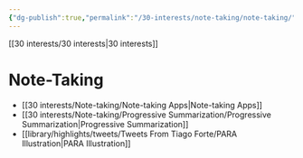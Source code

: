 ```yaml
---
{"dg-publish":true,"permalink":"/30-interests/note-taking/note-taking/"}
---
```


[[30 interests/30 interests|30 interests]]

# Note-Taking

- [[30 interests/Note-taking/Note-taking Apps|Note-taking Apps]]
- [[30 interests/Note-taking/Progressive Summarization/Progressive Summarization|Progressive Summarization]]
- [[library/highlights/tweets/Tweets From Tiago Forte/PARA Illustration|PARA Illustration]]
